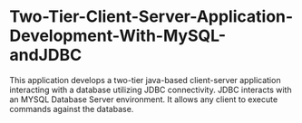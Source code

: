 # Two-Tier-Client-Server-Application-Development-With-MySQL-andJDBC
This application develops a two-tier java-based client-server application interacting with a database utilizing JDBC connectivity. JDBC interacts with an MYSQL Database Server environment. It allows any client to execute commands against the database. 
